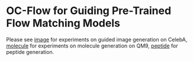 # OC-Flow for Guiding Pre-Trained Flow Matching Models

Please see [image](image/README.md) for experiments on guided image generation on CelebA, [molecule](molecule/README.md) for experiments on molecule generation on QM9, [peptide](peptide/README.md) for peptide generation.